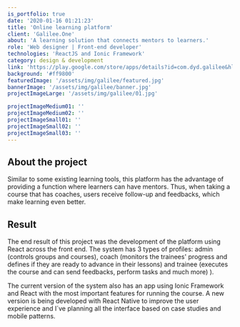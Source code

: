 ```yaml
---
is_portfolio: true
date: '2020-01-16 01:21:23'
title: 'Online learning platform'
client: 'Galilee.One'
about: 'A learning solution that connects mentors to learners.'
role: 'Web designer | Front-end developer'
technologies: 'ReactJS and Ionic Framework'
category: design & development
link: 'https://play.google.com/store/apps/details?id=com.dyd.galilee&hl=en'
background: '#ff9800'
featuredImage: '/assets/img/galilee/featured.jpg'
bannerImage: '/assets/img/galilee/banner.jpg'
projectImageLarge: '/assets/img/galilee/01.jpg'

projectImageMedium01: ''
projectImageMedium02: ''
projectImageSmall01: ''
projectImageSmall02: ''
projectImageSmall03: ''
---
```


## About the project

Similar to some existing learning tools, this platform has the advantage of providing a function where learners can have mentors. Thus, when taking a course that has coaches, users receive follow-up and feedbacks, which make learning even better.

## Result

The end result of this project was the development of the platform using React across the front end. The system has 3 types of profiles: admin (controls groups and courses), coach (monitors the trainees' progress and defines if they are ready to advance in their lessons) and trainee (executes the course and can send feedbacks, perform tasks and much more) ).

The current version of the system also has an app using Ionic Framework and React with the most important features for running the course. A new version is being developed with React Native to improve the user experience and I´ve planning all the interface based on case studies and mobile patterns.
